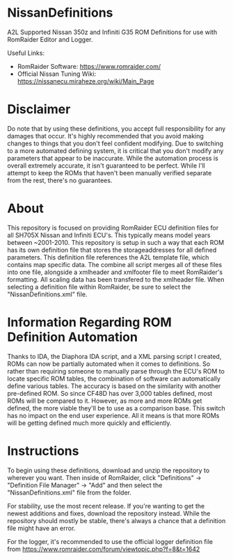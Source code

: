 # NissanDefinitions
A2L Supported Nissan 350z and Infiniti G35 ROM Definitions for use with RomRaider Editor and Logger. 

Useful Links: 
* RomRaider Software: https://www.romraider.com/ 
* Official Nissan Tuning Wiki: https://nissanecu.miraheze.org/wiki/Main_Page


# Disclaimer
Do note that by using these definitions, you accept full responsibility for any damages that occur. It's highly recommended that you avoid making changes to things that you don't feel confident modifying. Due to switching to a more automated defining system, it is critical that you don't modify any parameters that appear to be inaccurate. While the automation process is overall extremely accurate, it isn't guaranteed to be perfect. While I'll attempt to keep the ROMs that haven't been manually verified separate from the rest, there's no guarantees.


# About
This repository is focused on providing RomRaider ECU definition files for all SH705X Nissan and Infiniti ECU's. This typically means model years between ~2001-2010. This repository is setup in such a way that each ROM has its own definition file that stores the storageaddresses for all defined parameters. This definition file references the A2L template file, which contains map specific data. The combine all script merges all of these files into one file, alongside a xmlheader and xmlfooter file to meet RomRaider's formatting. All scaling data has been transfered to the xmlheader file. When selecting a definition file within RomRaider, be sure to select the "NissanDefinitions.xml" file.


# Information Regarding ROM Definition Automation 
Thanks to IDA, the Diaphora IDA script, and a XML parsing script I created, ROMs can now be partially automated when it comes to definitions. So rather than requiring someone to manually parse through the ECU's ROM to locate specific ROM tables, the combination of software can automatically define various tables. The accuracy is based on the similarity with another pre-defined ROM. So since CF48D has over 3,000 tables defined, most ROMs will be compared to it. However, as more and more ROMs get defined, the more viable they'll be to use as a comparison base. This switch has no impact on the end user experience. All it means is that more ROMs will be getting defined much more quickly and efficiently.


# Instructions 
To begin using these definitions, download and unzip the repository to wherever you want. Then inside of RomRaider, click "Definitions" -> "Definition File Manager" -> "Add" and then select the "NissanDefinitions.xml" file from the folder. 

For stability, use the most recent release. If you're wanting to get the newest additions and fixes, download the repository instead. While the repository should mostly be stable, there's always a chance that a definition file might have an error. 

For the logger, it's recommended to use the official logger definition file from https://www.romraider.com/forum/viewtopic.php?f=8&t=1642 
